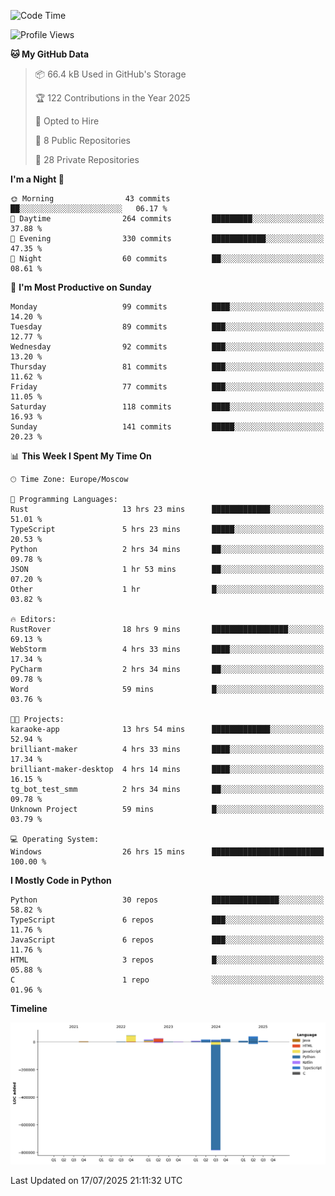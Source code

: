 <!--START_SECTION:waka-->
![Code Time](http://img.shields.io/badge/Code%20Time-740%20hrs%2054%20mins-blue)

![Profile Views](http://img.shields.io/badge/Profile%20Views-0-blue)

**🐱 My GitHub Data** 

> 📦 66.4 kB Used in GitHub's Storage 
 > 
> 🏆 122 Contributions in the Year 2025
 > 
> 💼 Opted to Hire
 > 
> 📜 8 Public Repositories 
 > 
> 🔑 28 Private Repositories 
 > 
**I'm a Night 🦉** 

```text
🌞 Morning                43 commits          ██░░░░░░░░░░░░░░░░░░░░░░░   06.17 % 
🌆 Daytime                264 commits         █████████░░░░░░░░░░░░░░░░   37.88 % 
🌃 Evening                330 commits         ████████████░░░░░░░░░░░░░   47.35 % 
🌙 Night                  60 commits          ██░░░░░░░░░░░░░░░░░░░░░░░   08.61 % 
```
📅 **I'm Most Productive on Sunday** 

```text
Monday                   99 commits          ████░░░░░░░░░░░░░░░░░░░░░   14.20 % 
Tuesday                  89 commits          ███░░░░░░░░░░░░░░░░░░░░░░   12.77 % 
Wednesday                92 commits          ███░░░░░░░░░░░░░░░░░░░░░░   13.20 % 
Thursday                 81 commits          ███░░░░░░░░░░░░░░░░░░░░░░   11.62 % 
Friday                   77 commits          ███░░░░░░░░░░░░░░░░░░░░░░   11.05 % 
Saturday                 118 commits         ████░░░░░░░░░░░░░░░░░░░░░   16.93 % 
Sunday                   141 commits         █████░░░░░░░░░░░░░░░░░░░░   20.23 % 
```


📊 **This Week I Spent My Time On** 

```text
🕑︎ Time Zone: Europe/Moscow

💬 Programming Languages: 
Rust                     13 hrs 23 mins      █████████████░░░░░░░░░░░░   51.01 % 
TypeScript               5 hrs 23 mins       █████░░░░░░░░░░░░░░░░░░░░   20.53 % 
Python                   2 hrs 34 mins       ██░░░░░░░░░░░░░░░░░░░░░░░   09.78 % 
JSON                     1 hr 53 mins        ██░░░░░░░░░░░░░░░░░░░░░░░   07.20 % 
Other                    1 hr                █░░░░░░░░░░░░░░░░░░░░░░░░   03.82 % 

🔥 Editors: 
RustRover                18 hrs 9 mins       █████████████████░░░░░░░░   69.13 % 
WebStorm                 4 hrs 33 mins       ████░░░░░░░░░░░░░░░░░░░░░   17.34 % 
PyCharm                  2 hrs 34 mins       ██░░░░░░░░░░░░░░░░░░░░░░░   09.78 % 
Word                     59 mins             █░░░░░░░░░░░░░░░░░░░░░░░░   03.76 % 

🐱‍💻 Projects: 
karaoke-app              13 hrs 54 mins      █████████████░░░░░░░░░░░░   52.94 % 
brilliant-maker          4 hrs 33 mins       ████░░░░░░░░░░░░░░░░░░░░░   17.34 % 
brilliant-maker-desktop  4 hrs 14 mins       ████░░░░░░░░░░░░░░░░░░░░░   16.15 % 
tg_bot_test_smm          2 hrs 34 mins       ██░░░░░░░░░░░░░░░░░░░░░░░   09.78 % 
Unknown Project          59 mins             █░░░░░░░░░░░░░░░░░░░░░░░░   03.79 % 

💻 Operating System: 
Windows                  26 hrs 15 mins      █████████████████████████   100.00 % 
```

**I Mostly Code in Python** 

```text
Python                   30 repos            ███████████████░░░░░░░░░░   58.82 % 
TypeScript               6 repos             ███░░░░░░░░░░░░░░░░░░░░░░   11.76 % 
JavaScript               6 repos             ███░░░░░░░░░░░░░░░░░░░░░░   11.76 % 
HTML                     3 repos             █░░░░░░░░░░░░░░░░░░░░░░░░   05.88 % 
C                        1 repo              ░░░░░░░░░░░░░░░░░░░░░░░░░   01.96 % 
```



**Timeline**

![Lines of Code chart](https://raw.githubusercontent.com/adlemx/adlemx/main/assets/bar_graph.png)


 Last Updated on 17/07/2025 21:11:32 UTC
<!--END_SECTION:waka-->
